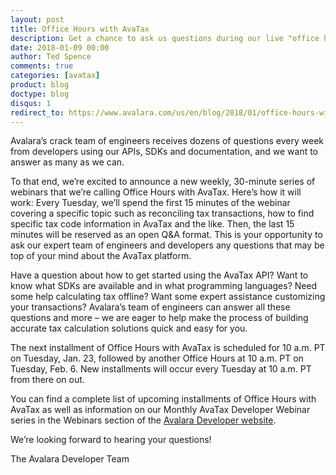 ```yaml
---
layout: post
title: Office Hours with AvaTax
description: Get a chance to ask us questions during our live "office hours"
date: 2018-01-09 00:00
author: Ted Spence
comments: true
categories: [avatax]
product: blog
doctype: blog
disqus: 1
redirect_to: https://www.avalara.com/us/en/blog/2018/01/office-hours-with-avatax.html
---
```

Avalara’s crack team of engineers receives dozens of questions every week from developers using our APIs, SDKs and documentation, and we want to answer as many as we can.

To that end, we’re excited to announce a new weekly, 30-minute series of webinars that we’re calling Office Hours with AvaTax. Here’s how it will work: Every Tuesday, we’ll spend the first 15 minutes of the webinar covering a specific topic such as reconciling tax transactions, how to find specific tax code information in AvaTax and the like. Then, the last 15 minutes will be reserved as an open Q&A format. This is your opportunity to ask our expert team of engineers and developers any questions that may be top of your mind about the AvaTax platform.

Have a question about how to get started using the AvaTax API? Want to know what SDKs are available and in what programming languages? Need some help calculating tax offline? Want some expert assistance customizing your transactions? Avalara’s team of engineers can answer all these questions and more – we are eager to help make the process of building accurate tax calculation solutions quick and easy for you.

The next installment of Office Hours with AvaTax is scheduled for 10 a.m. PT on Tuesday, Jan. 23, followed by another Office Hours at 10 a.m. PT on Tuesday, Feb. 6. New installments will occur every Tuesday at 10 a.m. PT from there on out.

You can find a complete list of upcoming installments of Office Hours with AvaTax as well as information on our Monthly AvaTax Developer Webinar series in the Webinars section of the <a href="https://developer.avalara.com/resources/webinars/">Avalara Developer website</a>.

We’re looking forward to hearing your questions!

The Avalara Developer Team
